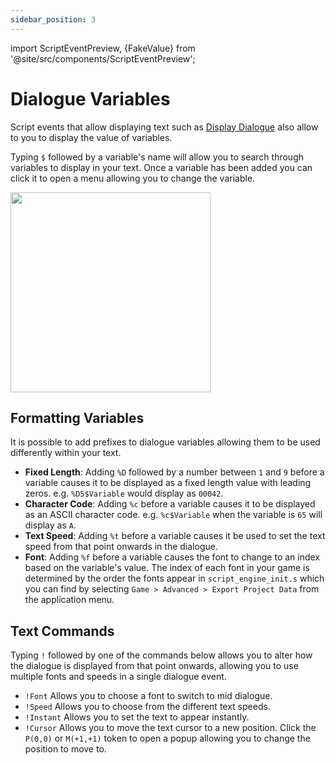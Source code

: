 ```yaml
---
sidebar_position: 3
---
```


import ScriptEventPreview, {FakeValue} from '@site/src/components/ScriptEventPreview';

# Dialogue Variables

Script events that allow displaying text such as [Display Dialogue](/docs/scripting/script-glossary/dialogue-menus) also allow to you to display the value of variables.

Typing `$` followed by a variable's name will allow you to search through variables to display in your text. Once a variable has been added you can click it to open a menu allowing you to change the variable.

<div className="drop-shadow margin-bottom"><img src="/img/screenshots/dialogue-variables.gif" width="320" className="clip-bottom" /></div>

## Formatting Variables

It is possible to add prefixes to dialogue variables allowing them to be used differently within your text.

- **Fixed Length**: Adding `%D` followed by a number between `1` and `9` before a variable causes it to be displayed as a fixed length value with leading zeros. e.g. `%D5$Variable` would display as `00042`.
- **Character Code**: Adding `%c` before a variable causes it to be displayed as an ASCII character code. e.g. `%c$Variable` when the variable is `65` will display as `A`.
- **Text Speed**: Adding `%t` before a variable causes it be used to set the text speed from that point onwards in the dialogue.
- **Font**: Adding `%f` before a variable causes the font to change to an index based on the variable's value. The index of each font in your game is determined by the order the fonts appear in `script_engine_init.s` which you can find by selecting `Game > Advanced > Export Project Data` from the application menu.

## Text Commands

Typing `!` followed by one of the commands below allows you to alter how the dialogue is displayed from that point onwards, allowing you to use multiple fonts and speeds in a single dialogue event.

- `!Font` Allows you to choose a font to switch to mid dialogue.
- `!Speed` Allows you to choose from the different text speeds.
- `!Instant` Allows you to set the text to appear instantly.
- `!Cursor` Allows you to move the text cursor to a new position. Click the `P(0,0)` or `M(+1,+1)` token to open a popup allowing you to change the position to move to.
